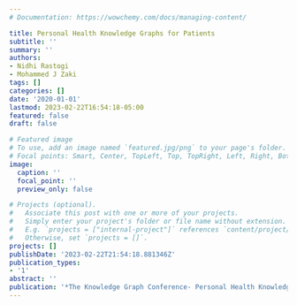 ```yaml
---
# Documentation: https://wowchemy.com/docs/managing-content/

title: Personal Health Knowledge Graphs for Patients
subtitle: ''
summary: ''
authors:
- Nidhi Rastogi
- Mohammed J Zaki
tags: []
categories: []
date: '2020-01-01'
lastmod: 2023-02-22T16:54:18-05:00
featured: false
draft: false

# Featured image
# To use, add an image named `featured.jpg/png` to your page's folder.
# Focal points: Smart, Center, TopLeft, Top, TopRight, Left, Right, BottomLeft, Bottom, BottomRight.
image:
  caption: ''
  focal_point: ''
  preview_only: false

# Projects (optional).
#   Associate this post with one or more of your projects.
#   Simply enter your project's folder or file name without extension.
#   E.g. `projects = ["internal-project"]` references `content/project/deep-learning/index.md`.
#   Otherwise, set `projects = []`.
projects: []
publishDate: '2023-02-22T21:54:18.881346Z'
publication_types:
- '1'
abstract: ''
publication: '*The Knowledge Graph Conference- Personal Health Knowledge Graphs*'
---
```

